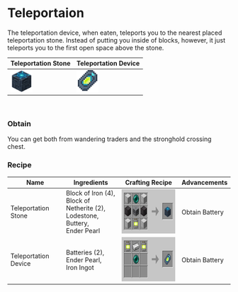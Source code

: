 # Teleportaion
The teleportation device, when eaten, teleports you to the nearest placed teleportation stone. 
Instead of putting you
inside of blocks, however, it just teleports you to the first open space above the stone.
<br>

| Teleportation Stone                                                             | Teleportation Device                                                            |
|---------------------------------------------------------------------------------|:--------------------------------------------------------------------------------|
| <img src="./img/teleportation1.png" alt="Teleportation" height="50" width="50"> | <img src="./img/teleportation2.png" alt="Teleportation" height="50" width="50"> |

<br>

### Obtain
You can get both from wandering traders and the stronghold crossing chest.

### Recipe

| Name                 | Ingredients                                                                               | Crafting Recipe                                                                      | Advancements   |
|----------------------|-------------------------------------------------------------------------------------------|--------------------------------------------------------------------------------------|----------------|
| Teleportation Stone  | Block of Iron (4), <br/>Block of Netherite (2), <br/>Lodestone, Buttery, <br/>Ender Pearl | <img src="./img/recipe_teleportation_1.png" alt="Teleportation Recipe" height="100"> | Obtain Battery |
| Teleportation Device | Batteries (2), <br/>Ender Pearl, <br/>Iron Ingot                                          | <img src="./img/recipe_teleportation_2.png" alt="Teleportation Recipe" height="100"> | Obtain Battery |
